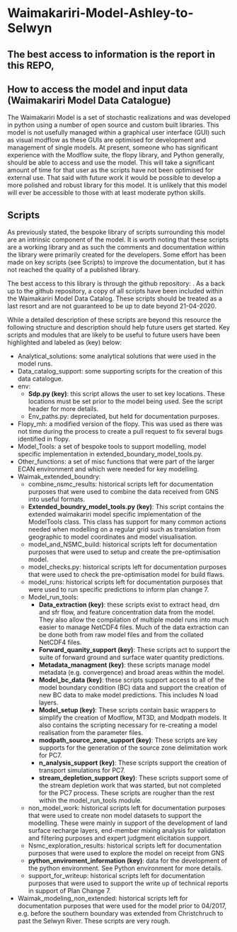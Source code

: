 # Waimakariri-Model-Ashley-to-Selwyn

## The best access to information is the report in this REPO,

## How to access the model and input data (Waimakariri Model Data Catalogue)

The Waimakariri Model is a set of stochastic realizations and was developed in python using a number of open source and custom built libraries. This model is not usefully managed within a graphical user interface (GUI) such as visual modflow as these GUIs are optimised for development and management of single models.  At present, someone who has significant experience with the Modflow suite, the flopy library, and Python generally, should be able to access and use the model. This will take a significant amount of time for that user as the scripts have not been optimised for external use. That said with future work it would be possible to develop a more polished and robust library for this model.  It is unlikely that this model will ever be accessible to those with at least moderate python skills.

## Scripts
As previously stated, the bespoke library of scripts surrounding this model are an intrinsic component of the model.  It is worth noting that these scripts are a working library and as such the comments and documentation within the library were primarily created for the developers.  Some effort has been made on key scripts (see Scripts) to improve the documentation, but it has not reached the quality of a published library. 

The best access to this library is through the github repository: . As a back up to the github repository, a copy of all scripts have been included within the Waimakariri Model Data Catalog.  These scripts should be treated as a last resort and are not guaranteed to be up to date beyond 21-04-2020.

While a detailed description of these scripts are beyond this resource the following structure and description should help future users get started.  Key scripts and modules that are likely to be useful to future users have been highlighted and labeled as (key) below:

- Analytical_solutions: some analytical solutions that were used in the model runs.
- Data_catalog_support: some supporting scripts for the creation of this data catalogue.
- env:
  - **Sdp.py (key)**: this script allows the user to set key locations. These locations must be set prior to the model being used. See the script header for more details.
  - Env_paths.py: depreciated, but held for documentation purposes.
- Flopy_mh: a modified version of the flopy. This was used as there was not time during the process to create a pull request to fix several bugs identified in flopy.
- Model_Tools: a set of bespoke tools to support modelling, model specific implementation in extended_boundary_model_tools.py.
- Other_functions: a set of misc functions that were part of the larger ECAN environment and which were needed for key modelling.
- Waimak_extended_boundry:
  - combine_nsmc_results: historical scripts left for documentation purposes that were used to combine the data received from GNS into useful formats.
  - **Extended_boundry_model_tools.py (key)**: This script contains the extended waimakariri model specific implementation of the ModelTools class. This class has support for many common actions needed when modelling on a regular grid such as translation from geographic to model coordinates and model visualisation.
  - model_and_NSMC_build: historical scripts left for documentation purposes that were used to setup and create the pre-optimisation model.
  - model_checks.py: historical scripts left for documentation purposes that were used to check the pre-optimisation model for build flaws.
  - model_runs: historical scripts left for documentation purposes that were used to run specific predictions to inform plan change 7.
  - Model_run_tools:
    - **Data_extraction (key)**: these scripts exist to extract head, drn and sfr flow, and feature concentration data from the model. They also allow the compilation of multiple model runs into much easier to manage NetCDF4 files.  Much of the data extraction can be done both from raw model files and from the collated NetCDF4 files. 
    - **Forward_quanity_support (key)**: These scripts act to support the suite of forward ground and surface water quantity predictions.  
    - **Metadata_managment (key)**: these scripts manage model metadata (e.g. convergence) and broad areas within the model.
    - **Model_bc_data (key)**: these scripts support access to all of the model boundary condition (BC) data and support the creation of new BC data to make model predictions.  This includes N load layers.
    - **Model_setup (key)**: These scripts contain basic wrappers to simplify the creation of Modflow, MT3D, and Modpath models.  It also contains the scripting necessary for re-creating a model realisation from the parameter files.
    - **modpath_source_zone_support (key)**: These scripts are key supports for the generation of the source zone delimitation work for PC7.
    - **n_analysis_support (key)**: These scripts support the creation of transport simulations for PC7.
    - **stream_depletion_support (key)**: These scripts support some of the stream depletion work that was started, but not completed for the PC7 process.  These scripts are rougher than the rest within the model_run_tools module.
  - non_model_work: historical scripts left for documentation purposes that were used to create non model datasets to support the modelling. These were mainly in support of the development of land surface recharge layers, end-member mixing analysis for validation and filtering purposes and expert judgment elicitation support.
  - Nsmc_exploration_results: historical scripts left for documentation purposes that were used to explore the model on receipt from GNS
  - **python_enviroment_information (key)**: data for the development of the python environment.  See Python environment for more details.
  - support_for_writeup: historical scripts left for documentation purposes that were used to support the write up of technical reports in support of Plan Change 7.
- Waimak_modeling_non_extended: historical scripts left for documentation purposes that were used for the model prior to 04/2017, e.g. before the southern boundary was extended from Christchruch to past the Selwyn River.  These scripts are very rough.



